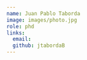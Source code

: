```yaml
---
name: Juan Pablo Taborda
image: images/photo.jpg
role: phd
links:
  email: 
  github: jtabordaB
---
```


